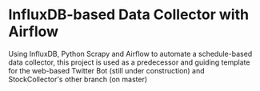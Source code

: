 # InfluxDB-based Data Collector with Airflow

Using InfluxDB, Python Scrapy and Airflow to automate a schedule-based data collector, this project is used as a predecessor and guiding template for the web-based Twitter Bot (still under construction) and StockCollector's other branch (on master) 